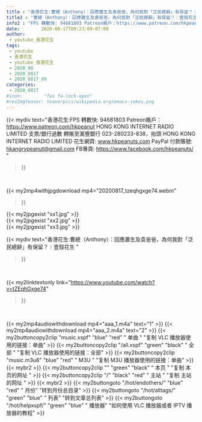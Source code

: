 ```yaml
---
title : "香港花生:曹總（Anthony）：回應蕭生及袁爸爸，為何我對「泛民總辭」有保留？︱壹殼花生 "
title2 : "曹總（Anthony）：回應蕭生及袁爸爸，為何我對「泛民總辭」有保留？︱壹殼花生 "
info2 : "FPS 轉數快: 94681803 Patreon賬戶：https://www.patreon.com/hkpeanut HONG KONG INTERNET RADIO LIMITED 支票/銀行過數 轉賬至滙豐銀行 023-280233-838，抬頭 HONG KONG INTERNET RADIO LIMITED   花生網頁: www.hkpeanuts.com PayPal 付款賬號: hkangrypeanut@gmail.com FB專頁: https://www.facebook.com/hkpeanuts/ "
date:        2020-08-17T09:23:09-07:00
author:
 - youtube_香港花生
tags:
 - youtube
 - 香港花生
 - youtube_香港花生
 - 2020_08
 - 2020_0817
 - 2020_0817_09
categories:
 - 2020_0817
#icon:        "fas fa-lock-open"
#resImgTeaser: teaserpics/wikipedia.org/emacs-jokes.png
---
```


{{< mydiv text="香港花生:FPS 轉數快: 94681803 Patreon賬戶：https://www.patreon.com/hkpeanut HONG KONG INTERNET RADIO LIMITED 支票/銀行過數 轉賬至滙豐銀行 023-280233-838，抬頭 HONG KONG INTERNET RADIO LIMITED   花生網頁: www.hkpeanuts.com PayPal 付款賬號: hkangrypeanut@gmail.com FB專頁: https://www.facebook.com/hkpeanuts/ "
>}}
<br>


{{< my2mp4withjpgdownload mp4="20200817_tzeqhgxge74.webm"
>}}

{{< my2jpgexist "xx1.jpg" >}}<br>
{{< my2jpgexist "xx2.jpg" >}}<br>
{{< my2jpgexist "xx3.jpg" >}}<br>



{{< mydiv text="香港花生:曹總（Anthony）：回應蕭生及袁爸爸，為何我對「泛民總辭」有保留？︱壹殼花生 "
>}}
<br>

{{< my2linktextonly link="https://www.youtube.com/watch?v=tZEqhGxge74"
>}}


<br>

{{< my2mp4audiowithdownload mp4="aaa_1.m4a"    text="1" >}}
{{< my2mp4audiowithdownload mp4="aaa_2.m4a"    text="2" >}}
{{< my2buttoncopy2clip "music.xspf"        "blue"   "red"    " 单曲 "  "复制 VLC 播放器使用的链接：单曲" >}} {{< my2buttoncopy2clip "/all.xspf"         "green"  "black"  " 全部 "  "复制 VLC 播放器使用的链接：全部" >}} {{< my2buttoncopy2clip "music.m3u8"        "blue"   "red"    " M3U  "    "复制 M3U 播放器使用的链接：单曲" >}} {{< mybr2 >}} {{< my2buttoncopy2clip ""                  "green"  "black"  " 本页 "    "复制 本页的网址 " >}} {{< my2buttoncopy2clip "/"                 "black"  "red"    " 主站 "    "复制 主站的网址 " >}} {{< mybr2 >}} {{< my2buttongoto      "/hot/endothers/"   "blue"   "red"    " 月份"   "转到月份总目录" >}} {{< my2buttongoto      "/hot/alltags/"     "green"  "blue"   " 列表"   "转到文章总列表" >}} {{< my2buttongoto      "/hot/helpxspf/"    "green"  "blue"   " 播放器" "如何使用 VLC 播放器或者 IPTV 播放器的教程" >}} 
